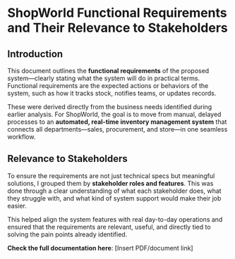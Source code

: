 # ShopWorld Functional Requirements and Their Relevance to Stakeholders

## Introduction

This document outlines the **functional requirements** of the proposed system—clearly stating what the system will do in practical terms. Functional requirements are the expected actions or behaviors of the system, such as how it tracks stock, notifies teams, or updates records.

These were derived directly from the business needs identified during earlier analysis. For ShopWorld, the goal is to move from manual, delayed processes to an **automated, real-time inventory management system** that connects all departments—sales, procurement, and store—in one seamless workflow.

## Relevance to Stakeholders

To ensure the requirements are not just technical specs but meaningful solutions, I grouped them by **stakeholder roles and features**. This was done through a clear understanding of what each stakeholder does, what they struggle with, and what kind of system support would make their job easier.

This helped align the system features with real day-to-day operations and ensured that the requirements are relevant, useful, and directly tied to solving the pain points already identified.

**Check the full documentation here**: [Insert PDF/document link]
